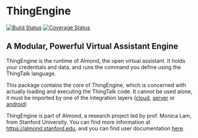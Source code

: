 # ThingEngine

[![Build Status](https://travis-ci.org/Stanford-Mobisocial-IoT-Lab/thingengine-core.svg?branch=master)](https://travis-ci.org/Stanford-Mobisocial-IoT-Lab/ThingTalk) [![Coverage Status](https://coveralls.io/repos/github/Stanford-Mobisocial-IoT-Lab/thingengine-core/badge.svg?branch=master)](https://coveralls.io/github/Stanford-Mobisocial-IoT-Lab/ThingTalk?branch=master)

## A Modular, Powerful Virtual Assistant Engine

ThingEngine is the runtime of Almond, the open virtual assistant. It holds
your credentials and data, and runs the command you define using the ThingTalk
language.

This package contains the core of ThingEngine, which is concerned with
actually loading and executing the ThingTalk code. It cannot be used alone, it
must be imported by one of the integration layers
([cloud](https://github.com/Stanford-IoT-Lab/thingengine-platform-cloud),
[server](https://github.com/Stanford-IoT-Lab/thingengine-platform-server)
or
[android](https://github.com/Stanford-IoT-Lab/thingengine-platform-android))

ThingEngine is part of Almond, a research project led by
prof. Monica Lam, from Stanford University. You can find more
information at <https://almond.stanford.edu>, and you can
find user documentation [here](/doc/main.md).
